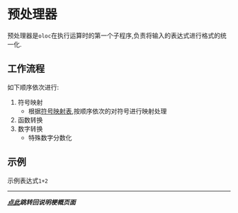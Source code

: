 # 预处理器  

预处理器是`oloc`在执行运算时的第一个子程序,负责将输入的表达式进行格式的统一化.  

## 工作流程  

如下顺序依次进行:  

1. 符号映射  
    - 根据[符号映射表](../数据/符号映射表.md),按顺序依次的对符号进行映射处理  
2. 函数转换  
3. 数字转换  
    - 特殊数字分数化  

## 示例  

示例表达式`1+2`  

---
***[点此](../项目说明梗概.md)跳转回说明梗概页面***  
